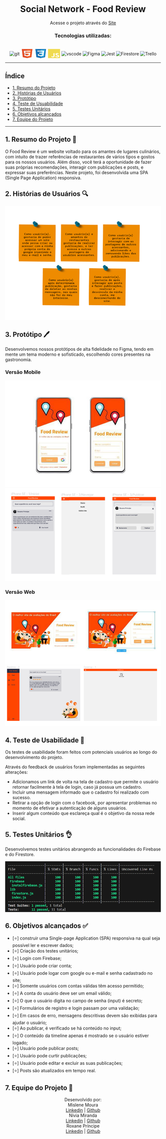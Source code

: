<div align="center">

# Social Network - Food Review

   Acesse o projeto através do [Site](https://food-review-mislene.web.app/)
  </div>

<div align="center">
  
  ### Tecnologias utilizadas:  

  <br>
  <img align="center" alt="git" height="30" width="40" src="https://cdn.jsdelivr.net/gh/devicons/devicon/icons/git/git-original.svg" />
  <img align="center" alt="Rafa-HTML" height="30" width="40" src="https://raw.githubusercontent.com/devicons/devicon/master/icons/html5/html5-original.svg">
  <img align="center" alt="Rafa-CSS" height="30" width="40" src="https://raw.githubusercontent.com/devicons/devicon/master/icons/css3/css3-original.svg">
  <img align="center" alt="Rafa-Js" height="30" width="40" src="https://raw.githubusercontent.com/devicons/devicon/master/icons/javascript/javascript-plain.svg">
  <img align="center" alt="vscode" height="30" width="40" src="https://cdn.jsdelivr.net/gh/devicons/devicon/icons/vscode/vscode-original.svg" />
  <img align="center" alt="Figma" height="30" width="40" src="https://cdn.jsdelivr.net/gh/devicons/devicon/icons/figma/figma-original.svg" />
  <img align="center" alt="Jest" height="30" width="40" src="https://www.svgrepo.com/show/353930/jest.svg" />
  <img align="center" alt="Firestore" height="30" width="40" src="https://skillicons.dev/icons?i=firebase"/>
  <img align="center" alt="Trello" height="30" width="40" src="https://cdn.jsdelivr.net/gh/devicons/devicon/icons/trello/trello-plain.svg"/>
  <br>
  </div>

  ---

## Índice

* [1. Resumo do Projeto](#1-Resumo_do_Projeto)
* [2. Histórias de Usuários](#2-História_de_Usuários)
* [3. Protótipo](#3-Protótipo)
* [4. Teste de Usuabilidade](#4-Teste_de_Usuabilidade)
* [5. Testes Unitários](#5-Testes_Unitários)
* [6. Objetivos alcançados](#6-Objetivos_Alcançados)
* [7. Equipe do Projeto](#7-Equipe_do_Projeto)


***

## 1. Resumo do Projeto 📓

O Food Review é um website voltado para os amantes de lugares culinários, com intuito de trazer referências de restaurantes de vários tipos e gostos para os nossos usuários. Além disso, você terá a oportunidade de fazer suas próprias recomendações, interagir com publicações e posts, e expressar suas preferências. Neste projeto, foi desenvolvida uma SPA (Single Page Application) responsiva.

## 2. Histórias de Usuários :mag:

![Histórias de Usuários](src/Img/historias-usuarios.png)

## 3. Protótipo :pen:

Desenvolvemos nossos protótipos de alta fidelidade no Figma, tendo em mente um tema moderno e sofisticado, escolhendo cores presentes na gastronomia.

### Versão Mobile

![Mobile 2](src/Img/prototipo-mobile2.jpg)
![Mobile 1](src/Img/feed-mobile1.png)

### Versão Web

![Desktop 1](src/Img/prototipo-web1.jpg)
![Desktop 2](src/Img/feed-desktop.png)

## 4. Teste de Usabilidade :iphone:

 Os testes de usabilidade foram feitos com potenciais usuários ao longo do desenvolvimento do projeto. 

 Através do feedback de usuários foram implementadas as seguintes alterações:
 
 * Adicionamos um link de volta na tela de cadastro que permite o usuário retornar facilmente à tela de login, caso já possua um cadastro.
 * Incluir uma mensagem informado que o cadastro foi realizado com sucesso.
 * Retirar a opção de login com o facebook, por apresentar problemas no momento de efetivar a autenticação de alguns usuários.
 * Inserir algum conteúdo que esclareça qual é o objetivo da nossa rede social.

## 5. Testes Unitários :ok_hand:

Desenvolvemos testes unitários abrangendo as funcionalidades do Firebase e do Firestore. 

![Testes Unitários](src/Img/testes-unitarios.png)

## 6. Objetivos alcançados :white_check_mark:

* [:star:] construir uma Single-page Application (SPA) responsiva na qual seja possível ler e escrever dados;
* [:star:] Criação dos testes unitários;
* [:star:] Login com Firebase;
* [:star:] Usuário pode criar conta;
* [:star:] Usuário pode logar com google ou e-mail e senha cadastrado no site;
* [:star:] Somente usuários com contas válidas têm acesso permitido;
* [:star:] A conta do usuário deve ser um email válido;
* [:star:] O que o usuário digita no campo de senha (input) é secreto;
* [:star:] Formulários de registro e login passam por uma validação;
* [:star:] Em casos de erro, mensagens descritivas devem são exibidas para ajudar o usuário;
* [:star:] Ao publicar, é verificado se há  conteúdo no input;
* [:star:] O conteúdo da timeline apenas é mostrado se o usuário estiver logado;
* [:star:] Usuário pode publicar posts;
* [:star:] Usuário pode curtir publicações;
* [:star:] Usuário pode editar e excluir as suas publicações;
* [:star:] Posts são atualizados em tempo real.

## 7. Equipe do Projeto :busts_in_silhouette:

<div align="center">
Desenvolvido por:
 
  <br>
  Mislene Moura<br>
  <a href="https://www.linkedin.com/in/mislenemoura/">Linkedin</a> | <a href="https://github.com/MisleneSM">Github</a>
  <br>
  Nívia Miranda <br> 
  <a href="https://www.linkedin.com/in/niviacristina/">Linkedin</a> | <a href="https://github.com/Nivicris">Github</a>
  <br>
  Roxane Príncipe<br>
  <a href="https://www.linkedin.com/in/roxaneprincipe/">Linkedin</a> | <a href="https://github.com/roxanevp">Github</a>
  

